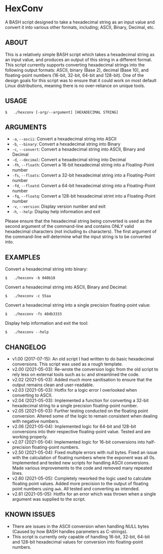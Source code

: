 # HexConv

A BASH script designed to take a hexadecimal string as an input value and convert it into various other formats, including; ASCII, Binary, Decimal, etc.

## ABOUT

This is a relatively simple BASH script which takes a hexadecimal string as an input value, and produces an output of this string in a different format. This script currently supports converting hexadecimal strings into the following output formats: ASCII, binary (Base 2), decimal (Base 10), and floating-point numbers (16-bit, 32-bit, 64-bit and 128-bit). One of the design goals for this script was to ensure that it could work on most default Linux distributions, meaning there is no over-reliance on unique tools.

## USAGE

```shell
$   ./hexconv [-arg/--argument] [HEXADECIMAL STRING]
```

## ARGUMENTS

* `-a`, `--ascii`:    Convert a hexadecimal string into ASCII
* `-b`, `--binary`:   Convert a hexadecimal string into Binary
* `-c`, `--convert`:  Convert a hexadecimal string into ASCII, Binary and Decimal
* `-d`, `--decimal`:  Convert a hexadecimal string into Decimal
* `-fh`, `--floath`:  Convert a 16-bit hexadecimal string into a Floating-Point number
* `-fs`, `--floats`:  Convert a 32-bit hexadecimal string into a Floating-Point number
* `-fd`, `--floatd`:  Convert a 64-bit hexadecimal string into a Floating-Point number
* `-fq`, `--floatq`:  Convert a 128-bit hexadecimal strint into a Floating-Point number
* `-v`, `--version`:  Display version number and exit
* `-h`, `--help`:     Display help information and exit

Please ensure that the hexadecimal string being converted is used as the second argument of the command-line and contains ONLY valid hexadecimal characters (not including `0x` characters). The first argument of the command-line will determine what the input string is to be converted into.

## EXAMPLES

Convert a hexadecimal string into binary:
```shell
$   ./hexconv -b 040b18
```

Convert a hexadecimal string into ASCII, Binary and Decimal:
```shell
$   ./hexconv -c 55aa
```

Convert a hexadecimal string into a single precision floating-point value:
```shell
$   ./hexconv -fs 40db3333
```

Display help information and exit the tool:
```shell
$   ./hexconv --help
```

## CHANGELOG

* v1.00 (2017-07-15):  An old script I had written to do basic hexadecimal conversions. This script was used as a rough template.
* v2.00 (2021-05-03):  Re-wrote the conversion logic from the old script to rely less on external tools such as `bc` and streamlined the code.
* v2.02 (2021-05-03):  Added much more sanitisation to ensure that the output remains clean and user-readable.
* v2.03 (2021-05-03):  Hotfix for a logic error I overlooked when converting to ASCII.
* v2.04 (2021-05-03):  Implemented a function for converting a 32-bit hexadecimal string to a single precision floating-point number.
* v2.05 (2021-05-03):  Further testing conducted on the floating point conversion. Altered some of the logic to remain consistent when dealing with negative numbers.
* v2.06 (2021-05-04):  Implemented logic for 64-bit and 128-bit conversions into their respective floating-point value. Tested and are working properly.
* v2.07 (2021-05-04):  Implemented logic for 16-bit conversions into half-precision floating-point numbers.
* v2.50 (2021-05-04):  Fixed multiple errors with null bytes. Fixed an issue with the calculation of floating numbers where the exponent was all 0s. Implemented and tested new scripts for handling ASCII conversions. Made various improvements to the code and removed many repeated lines.
* v2.60 (2021-05-05):  Completely reworked the logic used to calculate floating point values. Added more precision to the output of floating point numbers using `awk`. All tested and converting as intended.
* v2.61 (2021-05-05):  Hotfix for an error which was thrown when a single argument was supplied to the script.    

## KNOWN ISSUES 

* There are issues in the ASCII conversion when handling NULL bytes (Caused by how BASH handles parameters as C-strings).
* This script is currently only capable of handling 16-bit, 32-bit, 64-bit and 128-bit hexadecimal values for conversion into floating-point numbers.
